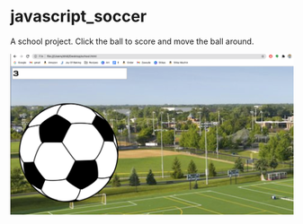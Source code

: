 # javascript_soccer

A school project. Click the ball to score and move the ball around. 

![alt text](pic.png "Preview")
